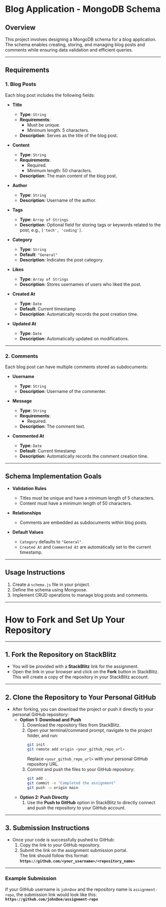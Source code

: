 # **Blog Application - MongoDB Schema**

## **Overview**

This project involves designing a MongoDB schema for a blog application. The schema enables creating, storing, and managing blog posts and comments while ensuring data validation and efficient queries.

---

## **Requirements**

### **1. Blog Posts**

Each blog post includes the following fields:

- **Title**

  - **Type**: `String`
  - **Requirements**:
    - Must be unique.
    - Minimum length: 5 characters.
  - **Description**: Serves as the title of the blog post.

- **Content**

  - **Type**: `String`
  - **Requirements**:
    - Required.
    - Minimum length: 50 characters.
  - **Description**: The main content of the blog post.

- **Author**

  - **Type**: `String`
  - **Description**: Username of the author.

- **Tags**

  - **Type**: `Array of Strings`
  - **Description**: Optional field for storing tags or keywords related to the post, e.g., `['tech', 'coding']`.

- **Category**

  - **Type**: `String`
  - **Default**: `"General"`
  - **Description**: Indicates the post category.

- **Likes**

  - **Type**: `Array of Strings`
  - **Description**: Stores usernames of users who liked the post.

- **Created At**

  - **Type**: `Date`
  - **Default**: Current timestamp
  - **Description**: Automatically records the post creation time.

- **Updated At**
  - **Type**: `Date`
  - **Description**: Automatically updated on modifications.

---

### **2. Comments**

Each blog post can have multiple comments stored as subdocuments:

- **Username**

  - **Type**: `String`
  - **Description**: Username of the commenter.

- **Message**

  - **Type**: `String`
  - **Requirements**:
    - Required.
  - **Description**: The comment text.

- **Commented At**
  - **Type**: `Date`
  - **Default**: Current timestamp
  - **Description**: Automatically records the comment creation time.

---

## **Schema Implementation Goals**

- **Validation Rules**

  - Titles must be unique and have a minimum length of 5 characters.
  - Content must have a minimum length of 50 characters.

- **Relationships**

  - Comments are embedded as subdocuments within blog posts.

- **Default Values**
  - `Category` defaults to `"General"`.
  - `Created At` and `Commented At` are automatically set to the current timestamp.

---

## **Usage Instructions**

1. Create a `schema.js` file in your project.
2. Define the schema using Mongoose.
3. Implement CRUD operations to manage blog posts and comments.

---

# **How to Fork and Set Up Your Repository**

---

## **1. Fork the Repository on StackBlitz**

- You will be provided with a **StackBlitz** link for the assignment.
- Open the link in your browser and click on the **Fork** button in StackBlitz.  
  This will create a copy of the repository in your StackBlitz account.

---

## **2. Clone the Repository to Your Personal GitHub**

- After forking, you can download the project or push it directly to your personal GitHub repository:
  - **Option 1: Download and Push**
    1. Download the repository files from StackBlitz.
    2. Open your terminal/command prompt, navigate to the project folder, and run:
       ```bash
       git init
       git remote add origin <your_github_repo_url>
       ```
       Replace `<your_github_repo_url>` with your personal GitHub repository URL.
    3. Commit and push the files to your GitHub repository:
       ```bash
       git add .
       git commit -m "Completed the assignment"
       git push -u origin main
       ```
  - **Option 2: Push Directly**
    1. Use the **Push to GitHub** option in StackBlitz to directly connect and push the repository to your GitHub account.

---

## **3. Submission Instructions**

- Once your code is successfully pushed to GitHub:
  1. Copy the link to your GitHub repository.
  2. Submit the link on the assignment submission portal.  
     The link should follow this format:  
     **`https://github.com/<your_username>/<repository_name>`**

---

### **Example Submission**

If your GitHub username is `johnDoe` and the repository name is `assignment-repo`, the submission link would look like this:  
**`https://github.com/johnDoe/assignment-repo`**
